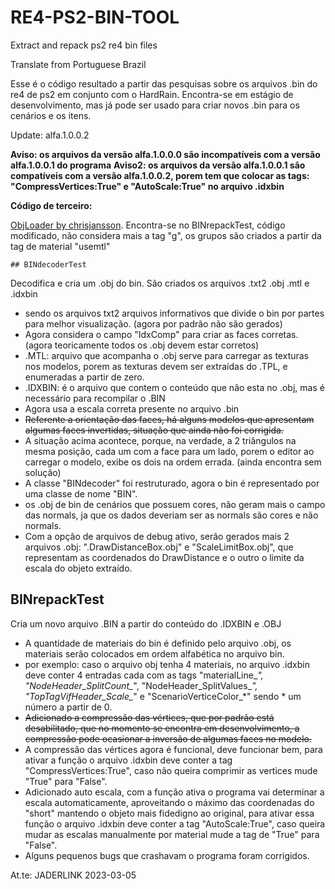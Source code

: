 # RE4-PS2-BIN-TOOL
Extract and repack ps2 re4 bin files

Translate from Portuguese Brazil

Esse é o código resultado a partir das pesquisas sobre os arquivos .bin do re4 de ps2 em conjunto com o HardRain.
Encontra-se em estágio de desenvolvimento, mas já pode ser usado para criar novos .bin para os cenários e os itens.

Update: alfa.1.0.0.2

**Aviso: os arquivos da versão alfa.1.0.0.0 são incompatíveis com a versão alfa.1.0.0.1 do programa**
**Aviso2: os arquivos da versão alfa.1.0.0.1 são compatíveis com a versão alfa.1.0.0.2, porem tem que colocar as tags: "CompressVertices:True" e "AutoScale:True" no arquivo .idxbin**

**Código de terceiro:**

[ObjLoader by chrisjansson](https://github.com/chrisjansson/ObjLoader/).
Encontra-se no BINrepackTest, código modificado, não considera mais a tag "g", os grupos são criados a partir da tag de material "usemtl" 

    ## BINdecoderTest

Decodifica e cria um .obj do bin.
São criados os arquivos .txt2 .obj .mtl e .idxbin
  - sendo os arquivos txt2 arquivos informativos que divide o bin por partes para melhor visualização. (agora por padrão não são gerados)
  - Agora considera o campo "IdxComp" para criar as faces corretas. (agora teoricamente todos os .obj devem estar corretos)
  - .MTL: arquivo que acompanha o .obj serve para carregar as texturas nos modelos, porem as texturas devem ser extraídas do .TPL, e enumeradas a partir de zero.
  - .IDXBIN: é o arquivo que contem o conteúdo que não esta no .obj, mas é necessário para recompilar o .BIN
  - Agora usa a escala correta presente no arquivo .bin
  - <del>Referente a orientação das faces, há alguns modelos que apresentam algumas faces invertidas, situação que ainda não foi corrigida.</del>
  - A situação acima acontece, porque, na verdade, a 2 triângulos na mesma posição, cada um com a face para um lado, porem o editor ao carregar o modelo, exibe os dois na ordem errada. (ainda encontra sem solução)
  - A classe "BINdecoder" foi restruturado, agora o bin é representado por uma classe de nome "BIN".
  - os .obj de bin de cenários que possuem cores, não geram mais o campo das normals, ja que os dados deveriam ser as normals são cores e não normals.
  - Com a opção de arquivos de debug ativo, serão gerados mais 2 arquivos .obj: ".DrawDistanceBox.obj" e "ScaleLimitBox.obj", que representam as coordenados do DrawDistance e o outro o limite da escala do objeto extraído.

## BINrepackTest

Cria um novo arquivo .BIN a partir do conteúdo do .IDXBIN e .OBJ
  - A quantidade de materiais do bin é definido pelo arquivo .obj, os materiais serão colocados em ordem alfabética no arquivo bin.
  - por exemplo: caso o arquivo obj tenha 4 materiais, no arquivo .idxbin deve conter 4 entradas cada com as tags "materialLine_*", "NodeHeader_SplitCount_*", "NodeHeader_SplitValues_*", "TopTagVifHeader_Scale_*" e "ScenarioVerticeColor_*" sendo * um número a partir de 0.
  - <del>Adicionado a compressão das vértices, que por padrão está desabilitado, que no momento se encontra em desenvolvimento, a compressão pode ocasionar a inversão de algumas faces no modelo.</del>
  - A compressão das vértices agora é funcional, deve funcionar bem, para ativar a função o arquivo .idxbin deve conter a tag "CompressVertices:True", caso não queira comprimir as vertices mude "True" para "False".
  - Adicionado auto escala, com a função ativa o programa vai determinar a escala automaticamente, aproveitando o máximo das coordenadas do "short" mantendo o objeto mais fidedigno ao original, para ativar essa função o arquivo .idxbin deve conter a tag "AutoScale:True", caso queira mudar as escalas manualmente por material mude a tag de "True" para "False".
  - Alguns pequenos bugs que crashavam o programa foram corrigidos.

At.te: JADERLINK
2023-03-05